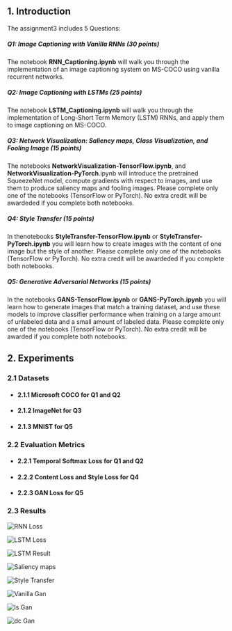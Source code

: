 ## 1. Introduction
The assignment3 includes 5 Questions:

##### Q1: Image Captioning with Vanilla RNNs (30 points)
The notebook **RNN_Captioning.ipynb** will walk you through the implementation of an image captioning system on MS-COCO using vanilla recurrent networks.

##### Q2: Image Captioning with LSTMs (25 points)
The notebook **LSTM_Captioning.ipynb** will walk you through the implementation of Long-Short Term Memory (LSTM) RNNs, and apply them to image captioning on MS-COCO.

##### Q3: Network Visualization: Saliency maps, Class Visualization, and Fooling Image (15 points)
The notebooks **NetworkVisualization-TensorFlow.ipynb**, and **NetworkVisualization-PyTorch**.ipynb will introduce the pretrained SqueezeNet model, compute gradients with respect to images, and use them to produce saliency maps and fooling images. Please complete only one of the notebooks (TensorFlow or PyTorch). No extra credit will be awardeded if you complete both notebooks.

##### Q4: Style Transfer (15 points)
In thenotebooks **StyleTransfer-TensorFlow.ipynb** or **StyleTransfer-PyTorch.ipynb** you will learn how to create images with the content of one image but the style of another. Please complete only one of the notebooks (TensorFlow or PyTorch). No extra credit will be awardeded if you complete both notebooks.

##### Q5: Generative Adversarial Networks (15 points)
In the notebooks **GANS-TensorFlow.ipynb** or **GANS-PyTorch.ipynb** you will learn how to generate images that match a training dataset, and use these models to improve classifier performance when training on a large amount of unlabeled data and a small amount of labeled data. Please complete only one of the notebooks (TensorFlow or PyTorch). No extra credit will be awarded if you complete both notebooks.

## 2. Experiments
### 2.1 Datasets
- #### 2.1.1 Microsoft COCO for Q1 and Q2
- #### 2.1.2 ImageNet for Q3
- #### 2.1.3 MNIST for  Q5

### 2.2 Evaluation Metrics
- #### 2.2.1 Temporal Softmax Loss for Q1 and Q2

- #### 2.2.2 Content Loss and Style Loss for Q4

- #### 2.2.3 GAN Loss for Q5

### 2.3 Results
![RNN Loss](https://github.com/JunStitch/cs231n/blob/master/assignment3/img/rnn_loss.png)

![LSTM Loss](https://github.com/JunStitch/cs231n/blob/master/assignment3/img/lstm_loss.png)

![LSTM Result](https://github.com/JunStitch/cs231n/blob/master/assignment3/img/lstm_caption.png)

![Saliency maps](https://github.com/JunStitch/cs231n/blob/master/assignment3/img/saliency_maps.png)

![Style Transfer](https://github.com/JunStitch/cs231n/blob/master/assignment3/img/style_transfer.png)

![Vanilla Gan](https://github.com/JunStitch/cs231n/blob/master/assignment3/img/vanilla_gan.png)

![ls Gan](https://github.com/JunStitch/cs231n/blob/master/assignment3/img/lsgan.png)

![dc Gan](https://github.com/JunStitch/cs231n/blob/master/assignment3/img/dcgan.png)
